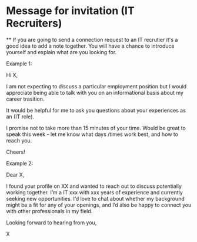 # Message for invitation (IT Recruiters)

** If you are going to send a connection request to an IT recrutier it's a good idea to add a note together. You will have a chance to introduce yourself and explain what are you looking for.

Example 1:

Hi X,

I am not expecting to discuss a particular employment position but I would appreciate being able to talk with you on an informational basis about my career trasition.

It would be helpful for me to ask you questions about your experiences as an (IT role).

I promise not to take more than 15 minutes of your time. Would be great to speak this week - let me know what days /times work best, and how to reach you.

Cheers! 


Example 2:

Dear X,

I found your profile on XX and wanted to reach out to discuss potentially working together. I’m a IT xxx with xxx years of experience and currently seeking new opportunities. I’d love to chat about whether my background might be a fit for any of your openings, and I’d also be happy to connect you with other professionals in my field.

Looking forward to hearing from you,

X
